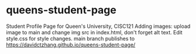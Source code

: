 # queens-student-page

Student Profile Page for Queen's University, CISC121
Adding images: upload image to main and change img src in index.html, don't forget alt text.
Edit style.css for style changes.
main branch publishes to https://davidctzhang.github.io/queens-student-page/
